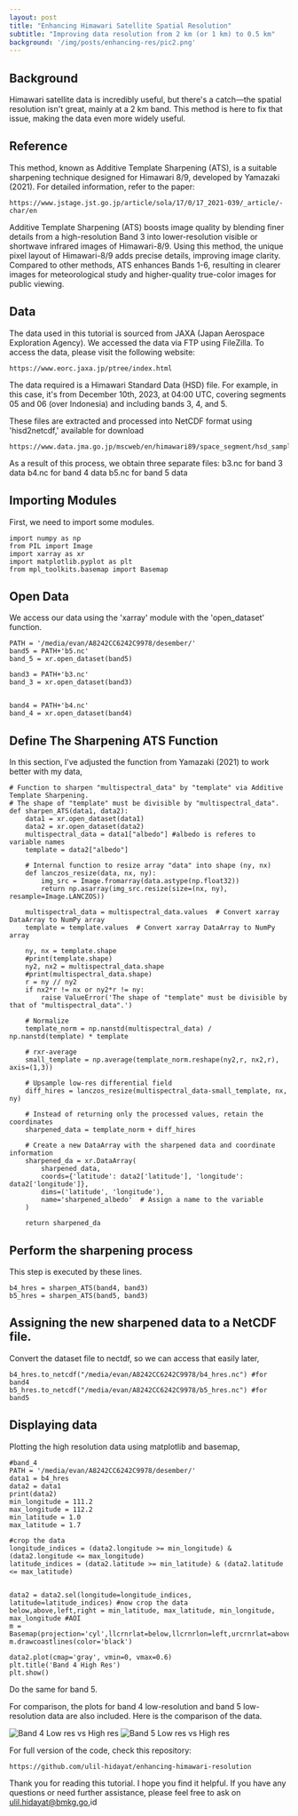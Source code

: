 ```yaml
---
layout: post
title: "Enhancing Himawari Satellite Spatial Resolution"
subtitle: "Improving data resolution from 2 km (or 1 km) to 0.5 km"
background: '/img/posts/enhancing-res/pic2.png'
---
```


## Background
Himawari satellite data is incredibly useful, but there's a catch—the spatial resolution isn't great, mainly at a 2 km band. This method is here to fix that issue, making the data even more widely useful.


## Reference
This method, known as Additive Template Sharpening (ATS), is a suitable sharpening technique designed for Himawari 8/9, developed by Yamazaki (2021). For detailed information, refer to the paper:
```
https://www.jstage.jst.go.jp/article/sola/17/0/17_2021-039/_article/-char/en
```

Additive Template Sharpening (ATS) boosts image quality by blending finer details from a high-resolution Band 3 into lower-resolution visible or shortwave infrared images of Himawari-8/9. Using this method, the unique pixel layout of Himawari-8/9 adds precise details, improving image clarity. Compared to other methods, ATS enhances Bands 1-6, resulting in clearer images for meteorological study and higher-quality true-color images for public viewing.

## Data
The data used in this tutorial is sourced from JAXA (Japan Aerospace Exploration Agency). We accessed the data via FTP using FileZilla. To access the data, please visit the following website:
```
https://www.eorc.jaxa.jp/ptree/index.html
```

The data required is a Himawari Standard Data (HSD) file. For example, in this case, it's from December 10th, 2023, at 04:00 UTC, covering segments 05 and 06 (over Indonesia) and including bands 3, 4, and 5.

These files are extracted and processed into NetCDF format using 'hisd2netcdf,' available for download
```
https://www.data.jma.go.jp/mscweb/en/himawari89/space_segment/hsd_sample/sample_code_netcdf121.zip
```
As a result of this process, we obtain three separate files:
b3.nc for band 3 data
b4.nc for band 4 data
b5.nc for band 5 data

## Importing Modules
First, we need to import some modules.
```
import numpy as np
from PIL import Image
import xarray as xr
import matplotlib.pyplot as plt
from mpl_toolkits.basemap import Basemap
```

## Open Data
We access our data using the 'xarray' module with the 'open_dataset' function.

```
PATH = '/media/evan/A8242CC6242C9978/desember/'
band5 = PATH+'b5.nc'
band_5 = xr.open_dataset(band5)

band3 = PATH+'b3.nc'
band_3 = xr.open_dataset(band3)


band4 = PATH+'b4.nc'
band_4 = xr.open_dataset(band4)

```

## Define The Sharpening ATS Function
In this section, I've adjusted the function from Yamazaki (2021) to work better with my data,
```
# Function to sharpen "multispectral_data" by "template" via Additive Template Sharpening.
# The shape of "template" must be divisible by "multispectral_data".
def sharpen_ATS(data1, data2):
    data1 = xr.open_dataset(data1)
    data2 = xr.open_dataset(data2)
    multispectral_data = data1["albedo"] #albedo is referes to variable names
    template = data2["albedo"]

    # Internal function to resize array "data" into shape (ny, nx)
    def lanczos_resize(data, nx, ny):
        img_src = Image.fromarray(data.astype(np.float32))
        return np.asarray(img_src.resize(size=(nx, ny), resample=Image.LANCZOS))
    
    multispectral_data = multispectral_data.values  # Convert xarray DataArray to NumPy array
    template = template.values  # Convert xarray DataArray to NumPy array

    ny, nx = template.shape
    #print(template.shape)
    ny2, nx2 = multispectral_data.shape
    #print(multispectral_data.shape)
    r = ny // ny2
    if nx2*r != nx or ny2*r != ny:
        raise ValueError('The shape of "template" must be divisible by that of "multispectral_data".')

    # Normalize
    template_norm = np.nanstd(multispectral_data) / np.nanstd(template) * template
    
    # rxr-average
    small_template = np.average(template_norm.reshape(ny2,r, nx2,r), axis=(1,3))
    
    # Upsample low-res differential field
    diff_hires = lanczos_resize(multispectral_data-small_template, nx, ny)
    
    # Instead of returning only the processed values, retain the coordinates
    sharpened_data = template_norm + diff_hires
    
    # Create a new DataArray with the sharpened data and coordinate information
    sharpened_da = xr.DataArray(
        sharpened_data,
        coords={'latitude': data2['latitude'], 'longitude': data2['longitude']},
        dims=('latitude', 'longitude'),
        name='sharpened_albedo'  # Assign a name to the variable
    )
    
    return sharpened_da
```

## Perform the sharpening process
This step is executed by these lines.
```
b4_hres = sharpen_ATS(band4, band3)
b5_hres = sharpen_ATS(band5, band3)
```

## Assigning the new sharpened data to a NetCDF file.
Convert the dataset file to nectdf, so we can access that easily later,
```
b4_hres.to_netcdf("/media/evan/A8242CC6242C9978/b4_hres.nc") #for band4
b5_hres.to_netcdf("/media/evan/A8242CC6242C9978/b5_hres.nc") #for band5
```


## Displaying data
Plotting the high resolution data using matplotlib and basemap,
```
#band_4 
PATH = '/media/evan/A8242CC6242C9978/desember/'
data1 = b4_hres
data2 = data1
print(data2)
min_longitude = 111.2
max_longitude = 112.2
min_latitude = 1.0
max_latitude = 1.7

#crop the data
longitude_indices = (data2.longitude >= min_longitude) & (data2.longitude <= max_longitude)
latitude_indices = (data2.latitude >= min_latitude) & (data2.latitude <= max_latitude)


data2 = data2.sel(longitude=longitude_indices, latitude=latitude_indices) #now crop the data
below,above,left,right = min_latitude, max_latitude, min_longitude, max_longitude #AOI
m = Basemap(projection='cyl',llcrnrlat=below,llcrnrlon=left,urcrnrlat=above,urcrnrlon=right,resolution='h',)
m.drawcoastlines(color='black')

data2.plot(cmap='gray', vmin=0, vmax=0.6)
plt.title('Band 4 High Res')
plt.show()
```

Do the same for band 5.

For comparison, the plots for band 4 low-resolution and band 5 low-resolution data are also included. Here is the comparison of the data.

![Band 4 Low res vs High res](/img/posts/enhancing-res/pic1.png)
![Band 5 Low res vs High res](/img/posts/enhancing-res/pic2.png)

For full version of the code, check this repository:
```
https://github.com/ulil-hidayat/enhancing-himawari-resolution
```

Thank you for reading this tutorial. I hope you find it helpful. If you have any questions or need further assistance, please feel free to ask on ulil.hidayat@bmkg.go,id



